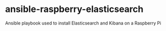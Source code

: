 # ansible-raspberry-elasticsearch
Ansible playbook used to install Elasticsearch and Kibana on a Raspberry Pi
